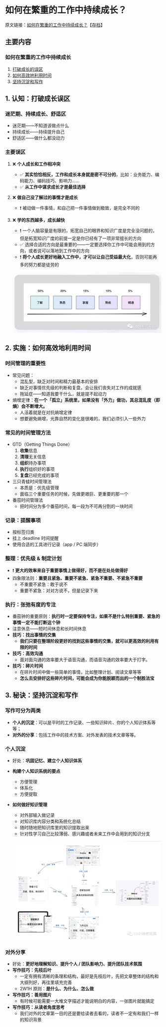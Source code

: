 # 如何在繁重的工作中持续成长？

原文链接：[如何在繁重的工作中持续成长？](https://cloud.tencent.com/developer/article/2207594?areaId=106001)【[存档](https://web.archive.org/web/20240212082737/https://cloud.tencent.com/developer/article/2207594?areaId=106001)】

## 主要内容

### 如何在繁重的工作中持续成长

1. [打破成长的误区](#1-认知打破成长误区)
2. [如何高效地利用时间](#2-实施如何高效地利用时间)
3. [坚持沉淀和写作](#3-秘诀坚持沉淀和写作)

## 1. 认知：打破成长误区

### 迷茫期、持续成长、舒适区

* 迷茫期——不知道该做点什么
* 持续成长——持续提升自己
* 舒适区——做什么都没动力

### 主要误区

1. ❌ **个人成长和工作相冲突**
    * ✅ **其实恰恰相反，工作和成长本身就是密不可分的**，比如：业务能力、编码能力、编码技巧、影响力……
    * ✅ **从工作中谋求成长才是最佳选择**
2. ❌ **做自己没了解过的事情才是成长**
    * ❗ 被动做一件事情，和自己把一件事情做到极致，是完全不同的
3. ❌ **学的东西越多，成长越快**
    * ❗ 一个人脑容量是有限的，拓宽自己的眼界和知识广度是完全没问题的，但是拓宽知识广度的前提一定是你已经有了一项非常擅长的方向
    * ✅ 选择合适的方向是最重要的——一定要选择你工作中可能会用到的方向，或者说可以落地到工作中的方向
    * ❗ **将个人成长更好地融入工作中，才可以让自己受益最大化**，否则可能再多的努力都是徒劳的

    ![从了解到精通](../../images/2023-01-09%20[腾讯云]%20如何在繁重的工作中持续成长？/从了解到精通.png)

## 2. 实施：如何高效地利用时间

### 时间管理的重要性

* 常见问题：
    * 混乱型，缺乏对时间和精力最基本的安排
    * 缺乏对事情优先级的判断和复盘，会让我们丧失对工作的成就感
    * 拖延症——知道我要干什么，就是提不起动力
* 熵增定律：**在一个「孤立」系统里，如果没有「外力」做功，其总混乱度（即熵）会不断增大。**
    * 人活着就是在对抗熵增定律
    * 想要避免熵增，光靠自然的变化是很难的，我们必须引入一些外力

### 常见的时间管理方法

* GTD（Getting Things Done）
    1. **收集**信息
    2. **清理**无关信息
    3. **组织**待办事项
    4. **执行**组织好的事项
    5. **复盘**已经完成的事项
* 三只青蛙时间管理法
    * 本质是：优先级管理
    * 面临三个重要任务的时候，先做更艰巨、更重要的那一个
* 番茄时间管理法
    * 把时间分为多个番茄时间，每一段为不可再分割的一块时间

### 记录：提醒事项

* 按标签归类
* 挂上 deadline 时间提醒
* 使用合适的工具进行记录（app / PC 端同步）

### 整理：优先级 & 制定计划

* ❗ **更大的效率来自于重要事情上做得好，而不是在处处做得好**
* 四象限法则：**重要且紧急、重要不紧急、紧急不重要、不紧急不重要**
    * 不重要不紧急：敢于说不
    * 重要不紧急：对对方说不，但是记录下来

### 执行：张弛有度的专注

* 番茄钟的重要原则：**执行时一定要保持专注，如果不是什么特别重要、紧急的事情一定不能打断这个钟**
* 注意休息——短时间休息和长时间休息
* **技巧：找出事情的交集**
    * **我们只要在整理阶段更好的找到这些事情的交集，就可以更高效的利用有限的时间**
* **技巧：高效沟通**
    * 面对面沟通的效率要大于语音沟通，而语音沟通的效率要大于打字。
* **技巧：碎片时间**
    * 在碎片时间中做一些简单的事情，比如整理计划、阅读文章等等
    * **怎么去安排好这些碎片时间，可能会成为你能脱颖而出的一个制胜法宝**

## 3. 秘诀：坚持沉淀和写作

### 写作可分为两类

* **个人的沉淀**：可以是平时的工作记录、一些知识碎片、你的个人知识体系等等；
* **对外的分享**：包括工作中的技术方案、对外发表的技术文章等等。

### 个人沉淀

* 好处：**巩固记忆、建立个人知识体系**
* **构建个人知识系统的要点**
    * 方便管理
    * 体系化
    * 方便提取
* **如何做好知识管理**
    * 对外部输入做记录
    * 对知识库内容分类和系统化总结
    * 随时随地把知识库里的知识提取出来
    * 针对性学习自己比较薄弱、感兴趣或者未来工作中会用到的知识分支

    ![知识管理示意图](../../images/2023-01-09%20[腾讯云]%20如何在繁重的工作中持续成长？/知识管理示意图.png)

### 对外分享

* 好处：**更好地理解知识、提升个人 / 团队影响力、提升团队技术氛围**
* **写作技巧：先枝后叶**
    * 一定有拥有清晰的条理和结构，最好是先枝后叶，先把文章整体的结构和大纲列好，再往里填充完善
    * 2W1H 原则：**是什么、为什么、怎么做**
* **写作技巧：善用图片**
    * 有时候可能需要一大堆文字描述才能说明白的内容，一张图片就能搞定
* **写作技巧：从读者角度思考**
    * 我们对外的文章第一目的还是要给读者去看的，读者不一定有和我们一样的知识背景